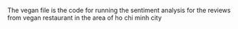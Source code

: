 The vegan file is the code for running the sentiment analysis for the reviews from vegan restaurant in the area of ho chi minh city
